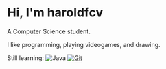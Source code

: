 # Hi, I'm haroldfcv

A Computer Science student.

I like programming, playing videogames, and drawing.

Still learning: 
![Java](https://img.shields.io/badge/-Java-000?&logo=Java&logoColor=007396)
[![Git](https://img.shields.io/badge/-Git-%23F05032?style=flat-square&logo=git&logoColor=%23ffffff)](https://git-scm.com/)
